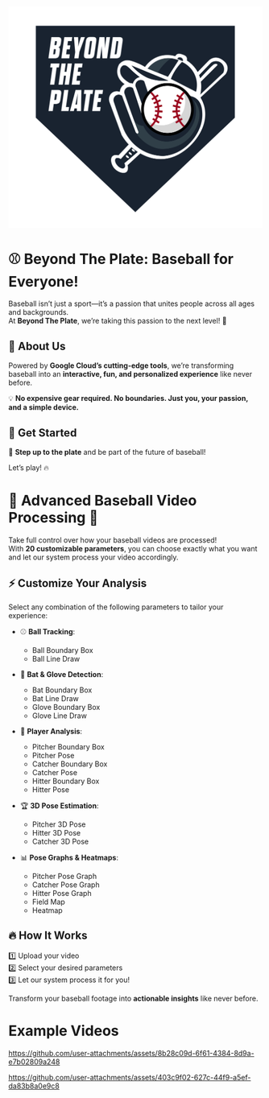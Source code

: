 ![image_alt](https://github.com/BeyondThePlate/Google-Cloud-x-MLB-TM-Hackathon/blob/main/resources/logo.png?raw=true)
# ⚾ Beyond The Plate: Baseball for Everyone!  

Baseball isn’t just a sport—it’s a passion that unites people across all ages and backgrounds.  
At **Beyond The Plate**, we’re taking this passion to the next level! 🚀  

## 🌟 About Us  
Powered by **Google Cloud’s cutting-edge tools**, we’re transforming baseball into an **interactive, fun, and personalized experience** like never before.  

💡 **No expensive gear required. No boundaries. Just you, your passion, and a simple device.**  

## 🚀 Get Started  
🔹 **Step up to the plate** and be part of the future of baseball!  

Let’s play! 🔥  


# 🎥 Advanced Baseball Video Processing 🚀  

Take full control over how your baseball videos are processed!  
With **20 customizable parameters**, you can choose exactly what you want and let our system process your video accordingly.  

## ⚡ Customize Your Analysis  
Select any combination of the following parameters to tailor your experience:  

- ⚾ **Ball Tracking**:  
  - Ball Boundary Box  
  - Ball Line Draw  

- 🧤 **Bat & Glove Detection**:  
  - Bat Boundary Box  
  - Bat Line Draw  
  - Glove Boundary Box  
  - Glove Line Draw  

- 🧢 **Player Analysis**:  
  - Pitcher Boundary Box  
  - Pitcher Pose  
  - Catcher Boundary Box  
  - Catcher Pose  
  - Hitter Boundary Box  
  - Hitter Pose  

- 🏆 **3D Pose Estimation**:  
  - Pitcher 3D Pose  
  - Hitter 3D Pose  
  - Catcher 3D Pose  

- 📊 **Pose Graphs & Heatmaps**:  
  - Pitcher Pose Graph  
  - Catcher Pose Graph  
  - Hitter Pose Graph  
  - Field Map  
  - Heatmap  

## 🔥 How It Works  
1️⃣ Upload your video  
2️⃣ Select your desired parameters  
3️⃣ Let our system process it for you!  

Transform your baseball footage into **actionable insights** like never before.  


# Example Videos
https://github.com/user-attachments/assets/8b28c09d-6f61-4384-8d9a-e7b02809a248

https://github.com/user-attachments/assets/403c9f02-627c-44f9-a5ef-da83b8a0e9c8
